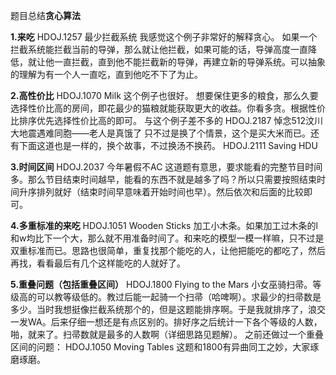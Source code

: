 题目总结**贪心算法**

**1.来吃**
HDOJ.1257 最少拦截系统 
我感觉这个例子非常好的解释贪心。 
如果一个拦截系统能拦截当前的导弹，那么就让他拦截，如果可能的话，导弹高度一直降低，就让他一直拦截，直到他不能拦截新的导弹，再建立新的导弹系统。可以抽象的理解为有一个人一直吃，直到他吃不下了为止。

**2.高性价比**
HDOJ.1070 Milk 
这个例子也很好。 
想要保住更多的粮食，那么久要选择性价比高的房间，即花最少的猫粮就能获取更大的收益。你看多贪。根据性价比排序优先选择性价比高的即可。 
与这个例子差不多的 
HDOJ.2187 悼念512汶川大地震遇难同胞——老人是真饿了 
只不过是换了个情景，这个是买大米而已。还有下面这道也是一样的，换个故事，不过换汤不换药。 
HDOJ.2111 Saving HDU 

**3.时间区间**
HDOJ.2037 今年暑假不AC 
这道题有意思，要求能看的完整节目时间多。那么节目结束时间越早，能看的东西不就是越多了吗？所以只需要按照结束时间升序排列就好（结束时间早意味着开始时间也早）。然后依次和后面的比较即可。

**4.多重标准的来吃**
HDOJ.1051 Wooden Sticks 
加工小木条。如果加工过木条的l和w均比下一个大，那么就不用准备时间了。和来吃的模型一模一样嘛，只不过是双重标准而已。思路也很简单，重复找那个能吃的人，让他把能吃的都吃了，然后再找，看看最后有几个这样能吃的人就好了。

**5.重叠问题（包括重叠区间）**
HDOJ.1800 Flying to the Mars 
小女巫骑扫帚。等级高的可以教等级低的。教过后能一起骑一个扫帚（哈啤啊）。求最少的扫帚数是多少。当时我想挺像拦截系统那个的，但是这题能排序啊。于是我就排序了，浪交一发WA。后来仔细一想还是有点区别的。排好序之后统计一下各个等级的人数，啪，就来了。扫帚数就是最多的人数啊（详细思路见题解）。 之前还做过一个重叠区间的问题： 
HDOJ.1050 Moving Tables 
这题和1800有异曲同工之妙，大家琢磨琢磨。